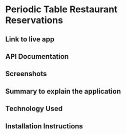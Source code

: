 # Periodic Table Restaurant Reservations

## Link to live app
## API Documentation 
## Screenshots
## Summary to explain the application
## Technology Used
## Installation Instructions